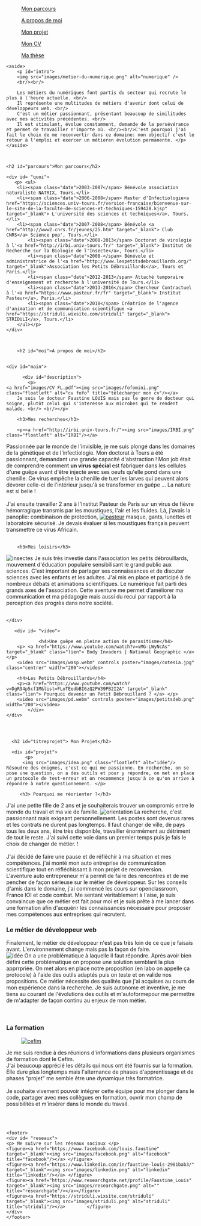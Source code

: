 
<html>
			<meta charset="utf-8"/>
			<link rel="stylesheet" href="style.css" />
	

<body>
<nav>
		<figure><a href="#parcours">Mon parcours</a></figure>
		<figure><a href="#moi">A propos de moi</a></figure>	
		<figure><a href="#titreprojet">Mon projet</a></figure>	
            	<figure><a href="images/CV FL.pdf" target="_blank">Mon CV</a></figure>
		<figure><a href="https://www.theses.fr/2013TOUR4037" target="_blank">Ma thèse</a></figure>
	 </nav>
	
<div id="container">
		
	
	<aside>
		<p id="intro">
		<img src="images/metier-du-numerique.png" alt="numerique" />
		<br/><br/>
		
		Les métiers du numériques font partis du secteur qui recrute le plus à l'heure actuelle. <br/>
		Il représente une multitudes de métiers d'avenir dont celui de développeurs web. <br/>
		C'est un métier passionnant, présentant beaucoup de similitudes avec mes activités précédentes. <br/>
		Il est stimulant, évolue constamment, demande de la persévérance et permet de travailler n'importe où. <br/><br/>C'est pourquoi j'ai fait le choix de me reconvertir dans ce domaine: mon objectif c'est le retour à l'emploi et exercer un métieren évolution permanente. </p>
	</aside>
	
	
	
	<h2 id="parcours">Mon parcours</h2>
	
	<div id= "quoi">
	   <p> <ul>
		<li><span class="date">2003-2007</span> Bénévole association naturaliste NATRIX, Tours.</li>
		<li><span class="date">2006-2008</span> Master d'Infectiologie<a href="https://sciences.univ-tours.fr/version-francaise/bienvenue-sur-le-site-de-la-faculte-de-sciences-et-techniques-159428.kjsp" target="_blank"> L'université des sciences et techniques</a>, Tours.</li>
		<li><span class="date">2007-2008</span> Bénévole <a href="http://www2.cnrs.fr/jeunes/25.htm" target="_blank"> Club CNRS</a> Science pop', Tours.</li>
			<li><span class="date">2008-2013</span> Doctorat de virologie à l'<a href="http://irbi.univ-tours.fr/" target="_blank"> Institut de Recherche sur la Biologie de l'Insecte</a>, Tours.</li>
			<li><span class="date">2008-</span> Bénévole et administratrice de l'<a href="http://www.lespetitsdebrouillards.org/" target="_blank">Association les Petits Débrouillards</a>, Tours et Paris.</li>
			<li><span class="date">2012-2013</span> Attaché temporaire d'enseignement et recherche à l'université de Tours.</li>
			<li><span class="date">2013-2016</span> Chercheur Contractuel à l'<a href="https://www.pasteur.fr/fr" target="_blank"> Institut Pasteur</a>, Paris.</li>
			<li><span class="date">2018</span> Créatrice de l'agence d'animation et de communication scientifique <a href="https://striduli.wixsite.com/striduli" target="_blank"> STRIDULI</a>, Tours.</li>
		</ul></p>
	</div>
	
	
	
	    <h2 id="moi">A propos de moi</h2>
	    
	    
	<div id="main">
	   
          <div id="description">
		    <p>
	<a href="images/CV FL.pdf"><img src="images/fofomini.png" class="floatleft" alt="cv fofo" title="télécharger mon cv"/></a>
		Je suis le docteur Faustine LOUIS mais pas le genre de docteur qui soigne, plutôt celui qui s'interesse aux microbes qui te rendent malade. <br/> <br/></p>
		
		<h3>Mes recherches</h3>
		
		<p><a href="http://irbi.univ-tours.fr/"><img src="images/IRBI.png" class="floatleft" alt="IRBI"/></a> 
		
Passionnée par le monde de l'invisible, je me suis plongé dans les domaines de la génétique et de l'infectiologie. Mon doctorat à Tours a été passionnant, demandant une grande capacité d'abstraction !  Mon job était de comprendre comment <strong>un virus spécial </strong>est fabriquer dans les cellules d'une guêpe avant d'être injecté avec ses oeufs qu'elle pond dans une chenille. Ce virus empêche la chenille de tuer les larves qui peuvent alors dévorer celle-ci de l'intérieur jusqu'à se transformer en guêpe ... La nature est si belle ! <br/><br/> 
J'ai ensuite travailler 2 ans à l'Institut Pasteur de Paris sur un virus de fièvre hémorragique transmis par les moustiques, l'air et les fluides. Là, j'avais la panoplie: combinaison de protection, <a href="https://www.pasteur.fr/"><img src="images/IP.png" class="floatright" alt="pasteur" /></a> masque, gants, lunettes et laboratoire sécurisé. Je devais évaluer si les moustiques français peuvent transmettre ce virus Africain. <br/><br/></p>

		<h3>Mes loisirs</h3>
<p> <img src="images/insect.jpg" class="floatleft" alt="insectes"/>
Je suis très investie dans l'association les petits débrouillards, mouvement d'éducation populaire sensibilisant le grand public aux sciences. C'est important de partager ses connaissances et de discuter sciences avec les enfants et les adultes. J'ai mis en place et participé à de nombreux débats et animations scientifiques. Le numérique fait parti  des grands axes de l'association. Cette aventure me permet d'améliorer ma communication et ma pédagogie mais aussi du recul par rapport à la perception des progrès dans notre société. <br/><br/></p>
	

	</div>
	
	   <div id= "video">
	   
                <h4>Une guêpe en pleine action de parasitisme</h4>
		<p> <a href="https://www.youtube.com/watch?v=vMG-LWyNcAs" target="_blank" class="lien"> Body Invaders | National Geographic </a> </p>
		<video src="images/wasp.webm" controls poster="images/cotesia.jpg" class="centrer" width="200"></video>
		
		<h4>Les Petits Débrouillards</h4>
		<p><a href="https://www.youtube.com/watch?v=DgR94p5cf1M&list=FLoTEedbBI6zQ2PW39PB2I2A" target="_blank" class="lien"> Pourquoi devenir un Petit Débrouillard ? </a> </p>
		<video src="images/pd.webm" controls poster="images/petitsdeb.png" width="200"></video>
            </div>
	</div>	




	  <h2 id="titreprojet"> Mon Projet</h2>
	  
	  <div id="projet">
		   <p>
		  <img src="images/idea.png" class="floatleft" alt="idée"/> Résoudre des énigmes, c'est ce qui me passionne. En recherche, on se pose une question, on a des outils et pour y répondre, on met en place un protocole de test-erreur et on recommence jusqu'à ce qu'on arrive à répondre à notre questionnement. </p>
		 
		 <h3> Pourquoi me réorienter ?</h3> 
		  
<p>J'ai une petite fille de 2 ans et je souhaiterais trouver un compromis entre le monde du travail et ma vie de famille.  <img src="images/poisson.jpg" class="floatright" alt="orientation"/>  La recherche, c'est passionnant mais exigeant personnellement. Les postes sont devenus rares et les contrats ne durent pas longtemps. Il faut changer de ville, de pays tous les deux ans, être très disponible, travailler énormément au détriment de tout le reste. J'ai suivi cette voie dans un premier temps puis je fais le choix de changer de métier.  ! <br/><br/> 
J'ai décidé de faire une pause et de réfléchir à ma situation et mes compétences. j'ai monté mon auto entreprise de communication scientifique tout en réfléchissant à mon projet de reconversion. <br/> L'aventure auto entrepreneur m'a permit de faire des rencontres et de me pencher de façon sérieuse sur le métier de développeur. Sur les conseils d'amis dans le domaine, j'ai commencé les cours sur openclassroom, France IOI et code combat. Me sentant véritablement à l'aise, je suis convaincue que ce métier est fait pour moi et je suis prête à me lancer dans une formation afin d'acquérir les connaissances nécessaire pour proposer mes compétences aux entreprises qui recrutent. </p>

<h3>Le métier de développeur web</h3>

<p> Finalement, le métier de développeur n'est pas très loin de ce que je faisais avant. L'environnement change mais pas la façon de faire. <br/> 
	  <img src="images/devweb.jpg" class="floatright" alt="idée"/> On a une problématique à laquelle il faut répondre. Après avoir bien défini cette problématique on propose une solution semblant la plus apprrpriée. On met alors en place notre proposition (en labo on appelle ça protocole) à l'aide des outils adaptés puis on teste et on valide nos propositions. Ce métier nécessite des qualités que j'ai acquises au cours de mon expérience dans la recherche. Je suis autonome et inventive, je me tiens au courant de l'évolutions des outils et m'autoformepour me permettre de m'adapter de façon continu au enjeux de mon métier. </p>
	<br/>

<h3> La formation</h3>
<figure><a href="https://www.cefim.eu/"><img src="images/cefim.png" class="floatleft" alt="cefim" target="_blank"/></a></figure>
<p>Je me suis rendue à des réunions d'informations dans plusieurs organismes de formation dont le Cefim. <br/>
	J'ai beaucoup apprécié les détails qui nous ont été fournis sur la formation. Elle dure plus longtemps mais l'alternance de phases d'apprentissage et de phases "projet" me semble être une dynamique très formatrice. <br/><br/>
	Je souhaite vivement pouvoir intégrer cette équipe pour me plonger dans le code, partager avec mes collègues en formation, ouvrir mon champ de possibilités et m'insérer dans le monde du travail.   
</p>
	</div>
<br/><br/>
</div>	

	<footer>
	<div id= "reseaux">
	<p> Me suivre sur les réseaux sociaux </p>
	<figure><a href="https://www.facebook.com/louis.faustine" target="_blank"><img src="images/facebook.png" alt="facebook" title="facebook"/></a> </figure>
	<figure><a href="https://www.linkedin.com/in/faustine-louis-2981bab3/" target="_blank"><img src="images/linkedin.png" alt="linkedin" title="linkedin"/></a> </figure>
	<figure><a href="https://www.researchgate.net/profile/Faustine_Louis" target="_blank"><img src="images/researchgate.png" alt="" title="researchgate"/></a></figure> 
	<figure><a href="https://striduli.wixsite.com/striduli" target="_blank"><img src="images/striduli.png" alt="striduli" title="striduli"/></a> 		</figure>				
	</div>	
	</footer>
	

